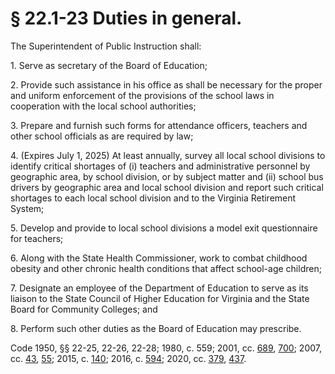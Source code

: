 # § 22.1-23 Duties in general.

<p>The Superintendent of Public Instruction shall:</p><p>1. Serve as secretary of the Board of Education;</p><p>2. Provide such assistance in his office as shall be necessary for the proper and uniform enforcement of the provisions of the school laws in cooperation with the local school authorities;</p><p>3. Prepare and furnish such forms for attendance officers, teachers and other school officials as are required by law;</p><p>4. (Expires July 1, 2025) At least annually, survey all local school divisions to identify critical shortages of (i) teachers and administrative personnel by geographic area, by school division, or by subject matter and (ii) school bus drivers by geographic area and local school division and report such critical shortages to each local school division and to the Virginia Retirement System;</p><p>5. Develop and provide to local school divisions a model exit questionnaire for teachers;</p><p>6. Along with the State Health Commissioner, work to combat childhood obesity and other chronic health conditions that affect school-age children;</p><p>7. Designate an employee of the Department of Education to serve as its liaison to the State Council of Higher Education for Virginia and the State Board for Community Colleges; and</p><p>8. Perform such other duties as the Board of Education may prescribe.</p><p>Code 1950, §§ 22-25, 22-26, 22-28; 1980, c. 559; 2001, cc. <a href='http://lis.virginia.gov/cgi-bin/legp604.exe?011+ful+CHAP0689'>689</a>, <a href='http://lis.virginia.gov/cgi-bin/legp604.exe?011+ful+CHAP0700'>700</a>; 2007, cc. <a href='http://lis.virginia.gov/cgi-bin/legp604.exe?071+ful+CHAP0043'>43</a>, <a href='http://lis.virginia.gov/cgi-bin/legp604.exe?071+ful+CHAP0055'>55</a>; 2015, c. <a href='http://lis.virginia.gov/cgi-bin/legp604.exe?151+ful+CHAP0140'>140</a>; 2016, c. <a href='http://lis.virginia.gov/cgi-bin/legp604.exe?161+ful+CHAP0594'>594</a>; 2020, cc. <a href='http://lis.virginia.gov/cgi-bin/legp604.exe?201+ful+CHAP0379'>379</a>, <a href='http://lis.virginia.gov/cgi-bin/legp604.exe?201+ful+CHAP0437'>437</a>.</p>